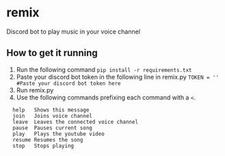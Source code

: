 # remix
Discord bot to play music in your voice channel

## How to get it running
1. Run the following command
`pip install -r requirements.txt`
2. Paste your discord bot token in the following line in remix.py
`TOKEN = '' #Paste your discord bot token here`
3. Run remix.py
4. Use the following commands prefixing each command with a `<`.
```
  help   Shows this message
  join   Joins voice channel
  leave  Leaves the connected voice channel
  pause  Pauses current song
  play   Plays the youtube video
  resume Resumes the song
  stop   Stops playing
```
